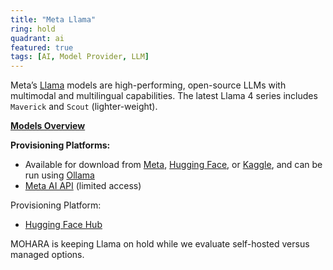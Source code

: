 ```yaml
---
title: "Meta Llama"
ring: hold
quadrant: ai
featured: true
tags: [AI, Model Provider, LLM]
---
```


Meta’s [Llama](https://www.llama.com/models/llama-4/) models are high-performing, open-source LLMs with multimodal and multilingual capabilities. The latest Llama 4 series includes `Maverick` and `Scout` (lighter-weight).

**[Models Overview](https://www.llama.com/docs/model-cards-and-prompt-formats)**

**Provisioning Platforms:**

- Available for download from [Meta](https://llama.meta.com/llama-downloads), [Hugging Face](https://huggingface.co/meta-llama), or [Kaggle](https://www.kaggle.com/organizations/metaresearch/models), and can be run using [Ollama](https://www.ollama.com/)
- [Meta AI API](https://www.llama.com/products/llama-api/) (limited access)

Provisioning Platform:

- [Hugging Face Hub](https://huggingface.co/models?library=llama)

MOHARA is keeping Llama on hold while we evaluate self-hosted versus managed options.
